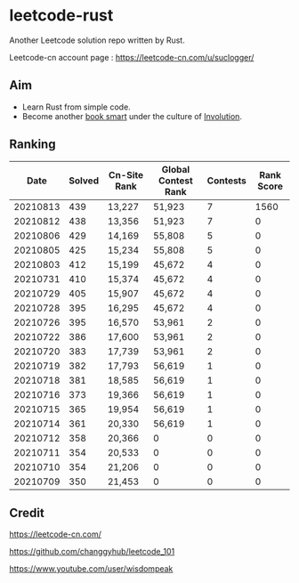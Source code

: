 # leetcode-rust

Another Leetcode solution repo written by Rust.

Leetcode-cn account page :  https://leetcode-cn.com/u/suclogger/


## Aim

* Learn Rust from simple code.
* Become another [book smart](https://zh.wikipedia.org/wiki/%E5%81%9A%E9%A2%98%E5%AE%B6) under the culture of [Involution](https://zh.wikipedia.org/wiki/%E5%86%85%E5%8D%B7%E5%8C%96).


## Ranking

|Date|Solved|Cn-Site Rank|Global Contest Rank|Contests|Rank Score|
|----|----|----|----|----|----|
|20210813|439|13,227|51,923|7|1560|
|20210812|438|13,356|51,923|7|0|
|20210806|429|14,169|55,808|5|0|
|20210805|425|15,234|55,808|5|0|
|20210803|412|15,199|45,672|4|0|
|20210731|410|15,374|45,672|4|0|
|20210729|405|15,907|45,672|4|0|
|20210728|395|16,295|45,672|4|0|
|20210726|395|16,570|53,961|2|0|
|20210722|386|17,600|53,961|2|0|
|20210720|383|17,739|53,961|2|0|
|20210719|382|17,793|56,619|1|0|
|20210718|381|18,585|56,619|1|0|
|20210716|373|19,366|56,619|1|0|
|20210715|365|19,954|56,619|1|0|
|20210714|361|20,330|56,619|1|0|
|20210712|358|20,366|0|0|0|
|20210711|354|20,533|0|0|0|
|20210710|354|21,206|0|0|0|
|20210709|350|21,453|0|0|0|


## Credit

https://leetcode-cn.com/

https://github.com/changgyhub/leetcode_101

https://www.youtube.com/user/wisdompeak